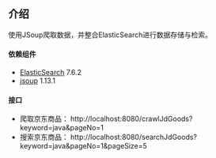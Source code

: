 ## 介绍
使用JSoup爬取数据，并整合ElasticSearch进行数据存储与检索。


#### 依赖组件
* [ElasticSearch](https://www.elastic.co/cn/elasticsearch/) 7.6.2
* [jsoup](https://jsoup.org/) 1.13.1

#### 接口
* 爬取京东商品：
    http://localhost:8080/crawlJdGoods?keyword=java&pageNo=1
* 搜索京东商品：
    http://localhost:8080/searchJdGoods?keyword=java&pageNo=1&pageSize=5
